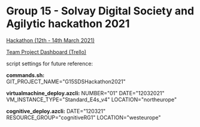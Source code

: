 # Group 15 - Solvay Digital Society and Agilytic hackathon 2021
[Hackathon (12th - 14th March 2021)](https://www.solvaydigitalsociety.com/challenges/hackathonchallenge)

[Team Project Dashboard (Trello)](https://trello.com/b/PpWr8bR4)


script settings for future reference:  

**commands.sh:**  
GIT_PROJECT_NAME="G15SDSHackathon2021"

**virtualmachine_deploy.azcli:**
NUMBER="01"
DATE="12032021"
VM_INSTANCE_TYPE="Standard_E4s_v4"
LOCATION="northeurope"

**cognitive_deploy.azcli:**
DATE="120321"
RESOURCE_GROUP="cognitiveRG1"
LOCATION="westeurope"
